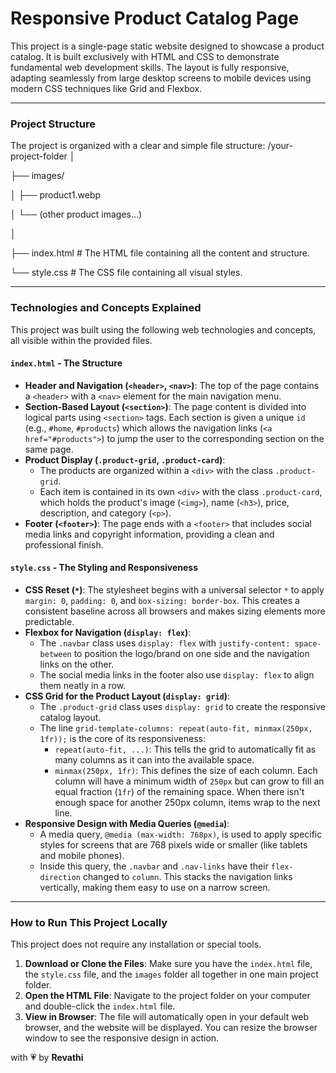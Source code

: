 # Responsive Product Catalog Page

This project is a single-page static website designed to showcase a product catalog. It is built exclusively with HTML and CSS to demonstrate fundamental web development skills. The layout is fully responsive, adapting seamlessly from large desktop screens to mobile devices using modern CSS techniques like Grid and Flexbox.

---

### **Project Structure**

The project is organized with a clear and simple file structure:
/your-project-folder
│

├── images/

│    ├── product1.webp

│    └── (other product images...)

│

├── index.html # The HTML file containing all the content and structure.

└── style.css # The CSS file containing all visual styles.



---

### **Technologies and Concepts Explained**

This project was built using the following web technologies and concepts, all visible within the provided files.

#### **`index.html` - The Structure**

*   **Header and Navigation (`<header>`, `<nav>`)**: The top of the page contains a `<header>` with a `<nav>` element for the main navigation menu.
*   **Section-Based Layout (`<section>`)**: The page content is divided into logical parts using `<section>` tags. Each section is given a unique `id` (e.g., `#home`, `#products`) which allows the navigation links (`<a href="#products">`) to jump the user to the corresponding section on the same page.
*   **Product Display (`.product-grid`, `.product-card`)**:
    *   The products are organized within a `<div>` with the class `.product-grid`.
    *   Each item is contained in its own `<div>` with the class `.product-card`, which holds the product's image (`<img>`), name (`<h3>`), price, description, and category (`<p>`).
*   **Footer (`<footer>`)**: The page ends with a `<footer>` that includes social media links and copyright information, providing a clean and professional finish.

#### **`style.css` - The Styling and Responsiveness**

*   **CSS Reset (`*`)**: The stylesheet begins with a universal selector `*` to apply `margin: 0`, `padding: 0`, and `box-sizing: border-box`. This creates a consistent baseline across all browsers and makes sizing elements more predictable.
*   **Flexbox for Navigation (`display: flex`)**:
    *   The `.navbar` class uses `display: flex` with `justify-content: space-between` to position the logo/brand on one side and the navigation links on the other.
    *   The social media links in the footer also use `display: flex` to align them neatly in a row.
*   **CSS Grid for the Product Layout (`display: grid`)**:
    *   The `.product-grid` class uses `display: grid` to create the responsive catalog layout.
    *   The line `grid-template-columns: repeat(auto-fit, minmax(250px, 1fr));` is the core of its responsiveness:
        *   `repeat(auto-fit, ...)`: This tells the grid to automatically fit as many columns as it can into the available space.
        *   `minmax(250px, 1fr)`: This defines the size of each column. Each column will have a minimum width of `250px` but can grow to fill an equal fraction (`1fr`) of the remaining space. When there isn't enough space for another 250px column, items wrap to the next line.
*   **Responsive Design with Media Queries (`@media`)**:
    *   A media query, `@media (max-width: 768px)`, is used to apply specific styles for screens that are 768 pixels wide or smaller (like tablets and mobile phones).
    *   Inside this query, the `.navbar` and `.nav-links` have their `flex-direction` changed to `column`. This stacks the navigation links vertically, making them easy to use on a narrow screen.

---

### **How to Run This Project Locally**

This project does not require any installation or special tools.

1.  **Download or Clone the Files**: Make sure you have the `index.html` file, the `style.css` file, and the `images` folder all together in one main project folder.
2.  **Open the HTML File**: Navigate to the project folder on your computer and double-click the `index.html` file.
3.  **View in Browser**: The file will automatically open in your default web browser, and the website will be displayed. You can resize the browser window to see the responsive design in action.
 
with 💗 by **Revathi**
